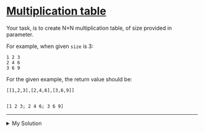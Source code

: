 # [Multiplication table](https://www.codewars.com/kata/534d2f5b5371ecf8d2000a08)

Your task, is to create N×N multiplication table, of size provided in parameter.

For example, when given `size` is 3:

    1 2 3
    2 4 6
    3 6 9

For the given example, the return value should be:

    [[1,2,3],[2,4,6],[3,6,9]]


    [1 2 3; 2 4 6; 3 6 9]

---

<details><summary>My Solution</summary>

```js
const multiplicationTable = size => {
  const result = []
  for (let col = 1; col <= size; col++) {
    const row = []
    for (let i = 1; i <= size; i++) {
      row.push(i * col)
    }

    result.push(row)
  }
  return result
}
```

</details>
